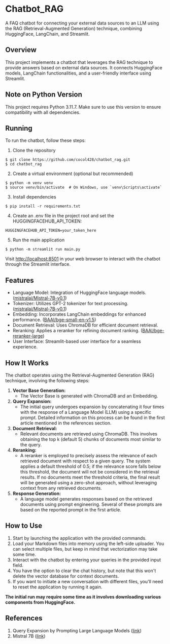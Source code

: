 # Chatbot_RAG

A FAQ chatbot for connecting your external data sources to an LLM using the RAG (Retrieval-Augmented Generation) technique, combining HuggingFace, LangChain, and Streamlit.

## Overview

This project implements a chatbot that leverages the RAG technique to provide answers based on external data sources. It connects HuggingFace models, LangChain functionalities, and a user-friendly interface using Streamlit.

## Note on Python Version
This project requires Python 3.11.7. Make sure to use this version to ensure compatibility with all dependencies.

## Running

To run the chatbot, follow these steps:
1. Clone the repository
```shell
$ git clone https://github.com/cocol428/chatbot_rag.git
$ cd chatbot_rag
```
2. Create a virtual environment (optional but recommended)
```shell
$ python -m venv venv
$ source venv/bin/activate  # On Windows, use `venv\Scripts\activate`
```
3. Install dependencies
```shell
$ pip install -r requirements.txt
```
4. Create an .env file in the project root and set the HUGGINGFACEHUB_API_TOKEN:
```shell
HUGGINGFACEHUB_API_TOKEN=your_token_here
```
5. Run the main application
```shell
$ python -m streamlit run main.py
```
Visit [http://localhost:8501](http://localhost:8501) in your web browser to interact with the chatbot through the Streamlit interface.

## Features
* Language Model: Integration of HuggingFace language models. ([mistralai/Mistral-7B-v0.1](https://huggingface.co/mistralai/Mistral-7B-v0.1))
* Tokenizer: Utilizes GPT-2 tokenizer for text processing. ([mistralai/Mistral-7B-v0.1](https://huggingface.co/mistralai/Mistral-7B-v0.1))
* Embedding: Incorporates LangChain embeddings for enhanced performance. ([BAAI/bge-small-en-v1.5](https://huggingface.co/BAAI/bge-small-en-v1.5))
* Document Retrieval: Uses ChromaDB for efficient document retrieval.
* Reranking: Applies a reranker for refining document ranking. ([BAAI/bge-reranker-large](https://huggingface.co/BAAI/bge-reranker-large))
* User Interface: Streamlit-based user interface for a seamless experience.

## How It Works

The chatbot operates using the Retrieval-Augmented Generation (RAG) technique, involving the following steps:

1. **Vector Base Generation:**
   - The Vector Base is generated with ChromaDB and an Embedding.
2. **Query Expansion:**
   - The initial query undergoes expansion by concatenating it four times with the response of a Language Model (LLM) using a specific prompt. Detailed information on this process can be found in the first article mentioned in the references section.
3. **Document Retrieval:**
   - Relevant documents are retrieved using ChromaDB. This involves obtaining the top k (default 5) chunks of documents most similar to the query.
4. **Reranking:**
   - A reranker is employed to precisely assess the relevance of each retrieved document with respect to a given query. The system applies a default threshold of 0.5; if the relevance score falls below this threshold, the document will not be considered in the retrieval results. If no documents meet the threshold criteria, the final result will be generated using a zero-shot approach, without leveraging context from any retrieved documents.
5. **Response Generation:**
   - A language model generates responses based on the retrieved documents using prompt engineering. Several of these prompts are based on the reported prompt in the first article.

## How to Use
1. Start by launching the application with the provided commands.
2. Load your Markdown files into memory using the left-side uploader. You can select multiple files, but keep in mind that vectorization may take some time.
3. Interact with the chatbot by entering your queries in the provided input field.
4. You have the option to clear the chat history, but note that this won't delete the vector database for context documents.
5. If you want to initiate a new conversation with different files, you'll need to reset the application by running it again.

**The initial run may require some time as it involves downloading various components from HuggingFace.**

## References
1. Query Expansion by Prompting Large Language Models ([link](https://arxiv.org/abs/2305.03653))
2. Mistral 7B ([link](https://arxiv.org/abs/2310.06825))
